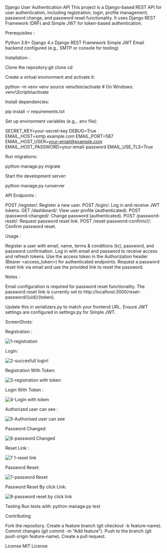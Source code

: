Django User Authentication API
This project is a Django-based REST API for user authentication, including registration, login, profile management, password change, and password reset functionality. It uses Django REST Framework (DRF) and Simple JWT for token-based authentication.


Prerequisites :

Python 3.8+
Django 4.x
Django REST Framework
Simple JWT
Email backend configured (e.g., SMTP or console for testing)

Installation :

Clone the repository:git clone <repository-url>
cd <project-directory>


Create a virtual environment and activate it:

python -m venv venv
source venv/bin/activate  # On Windows: venv\Scripts\activate


Install dependencies:

pip install -r requirements.txt


Set up environment variables (e.g., .env file):

SECRET_KEY=your-secret-key
DEBUG=True
EMAIL_HOST=smtp.example.com
EMAIL_PORT=587
EMAIL_HOST_USER=your-email@example.com
EMAIL_HOST_PASSWORD=your-email-password
EMAIL_USE_TLS=True


Run migrations:

python manage.py migrate


Start the development server:

python manage.py runserver



API Endpoints :

POST /register/: Register a new user.
POST /login/: Log in and receive JWT tokens.
GET /dashboard/: View user profile (authenticated).
POST /password-changed/: Change password (authenticated).
POST /password-reset/: Request password reset link.
POST /reset-password-confirm///: Confirm password reset.

Usage :

Register a user with email, name, terms & conditions (tc), password, and password confirmation.
Log in with email and password to receive access and refresh tokens.
Use the access token in the Authorization header (Bearer <access_token>) for authenticated endpoints.
Request a password reset link via email and use the provided link to reset the password.

Notes :

Email configuration is required for password reset functionality.
The password reset link is currently set to http://localhost:3000/reset-password/{uid}/{token}.

Update this in serializers.py to match your frontend URL.
Ensure JWT settings are configured in settings.py for Simple JWT.


ScreenShots:

Registration :

![1-registration](https://github.com/user-attachments/assets/6feb8490-7b84-400c-a2af-eae419361a35)

Login:

![2-succesfull login!](https://github.com/user-attachments/assets/405f0ddf-9c70-4efd-b729-29be966ebd55)

Registration With Token:

![3-registration with token](https://github.com/user-attachments/assets/616f04c3-5fcc-432e-8c25-3c74329f6f69)

Login With Token :

![4-Login with token](https://github.com/user-attachments/assets/71f839c4-05dc-40ea-8ae6-d831258c99df) 

Authorized user can see :

![5-Authorised user can see](https://github.com/user-attachments/assets/a0b78b13-f08d-43fc-ba6b-cc0b9c1871e9)

Password Changed:

![6-password Changed](https://github.com/user-attachments/assets/f0358ae3-e4b4-4108-84de-71f386af68d4)

Reset Link : 

![7 1-reset link](https://github.com/user-attachments/assets/fd13146f-f0b3-4bfa-ab35-b9abd6009a6e)

Password Reset:

![7-password Reset](https://github.com/user-attachments/assets/0a42cc95-2079-416a-9b92-1531801c250c)

Password Reset By click Link:

![8-password reset by click link](https://github.com/user-attachments/assets/0451d7f6-ecb0-43b1-a7dd-cc30486a116b)


Testing
Run tests with:
python manage.py test

Contributing

Fork the repository.
Create a feature branch (git checkout -b feature-name).
Commit changes (git commit -m "Add feature").
Push to the branch (git push origin feature-name).
Create a pull request.

License
MIT License
